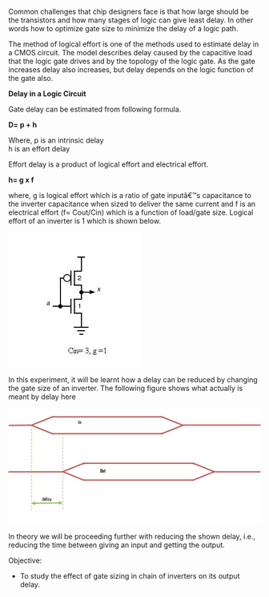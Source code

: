 Common challenges that chip designers face is that how large should be the transistors and how many stages of logic can give least delay. In other words how to optimize gate size to minimize the delay of a logic path.  

The method of logical effort is one of the methods used to estimate delay in a CMOS circuit. The model describes delay caused by the capacitive load that the logic gate drives and by the topology of the logic gate. As the gate increases delay also increases, but delay depends on the logic function of the gate also.  

**Delay in a Logic Circuit**

Gate delay can be estimated from following formula.  

**D= p + h**

Where, p is an intrinsic delay  
h is an effort delay  

Effort delay is a product of logical effort and electrical effort.  

**h= g x f**

where, g is logical effort which is a ratio of gate inputâ€™s capacitance to the inverter capacitance when sized to deliver the same current and f is an electrical effort (f= Cout/Cin) which is a function of load/gate size. Logical effort of an inverter is 1 which is shown below.  

<img src="images/gateIntro1.jpg">  

In this experiment, it will be learnt how a delay can be reduced by changing the gate size of an inverter. The following figure shows what actually is meant by delay here  

<img src="images/dintro.jpg">  

In theory we will be proceeding further with reducing the shown delay, i.e., reducing the time between giving an input and getting the output.    

Objective:

- To study the effect of gate sizing in chain of inverters on its output delay.  
